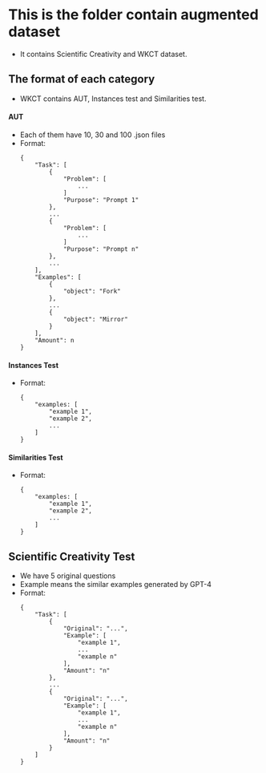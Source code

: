 # This is the folder contain augmented dataset
- It contains Scientific Creativity and WKCT dataset.

## The format of each category

- WKCT contains AUT, Instances test and Similarities test.

#### AUT
- Each of them have 10, 30 and 100 .json files
- Format:
    ```
    {
        "Task": [
            {
                "Problem": [
                    ...
                ]
                "Purpose": "Prompt 1"
            },
            ...
            {
                "Problem": [
                    ...
                ]
                "Purpose": "Prompt n"
            },
            ...
        ],
        "Examples": [
            {
                "object": "Fork"
            },
            ...
            {
                "object": "Mirror"
            }
        ],
        "Amount": n
    }
    ```

#### Instances Test
- Format:
    ```
    {
        "examples: [
            "example 1",
            "example 2",
            ...
        ]
    }
    ```

#### Similarities Test
- Format:
    ```
    {
        "examples: [
            "example 1",
            "example 2",
            ...
        ]
    }
    ```

## Scientific Creativity Test
- We have 5 original questions  
- Example means the similar examples generated by GPT-4
- Format:
    ```
    {
        "Task": [
            {
                "Original": "...",
                "Example": [
                    "example 1",
                    ...
                    "example n"
                ],
                "Amount": "n"
            },
            ...
            {
                "Original": "...",
                "Example": [
                    "example 1",
                    ...
                    "example n"
                ],
                "Amount": "n"
            }
        ]
    }
    ```
